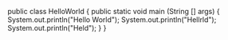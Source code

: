 public class HelloWorld {
public static void main (String [] args) {
System.out.println("Hello World");
System.out.println("Hellrld");
System.out.println("Held");
}
}
